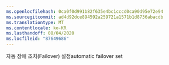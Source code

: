 ```yaml
---
ms.openlocfilehash: 0ca0f0d991b82f635e4bc1cccd0ca90d95e72e94
ms.sourcegitcommit: ad4d92dce894592a259721a1571b1d8736abacdb
ms.translationtype: MT
ms.contentlocale: ko-KR
ms.lasthandoff: 08/04/2020
ms.locfileid: "87649686"
---
```

<span data-ttu-id="92f8c-101">자동 장애 조치(Failover) 설정</span><span class="sxs-lookup"><span data-stu-id="92f8c-101">automatic failover set</span></span>
